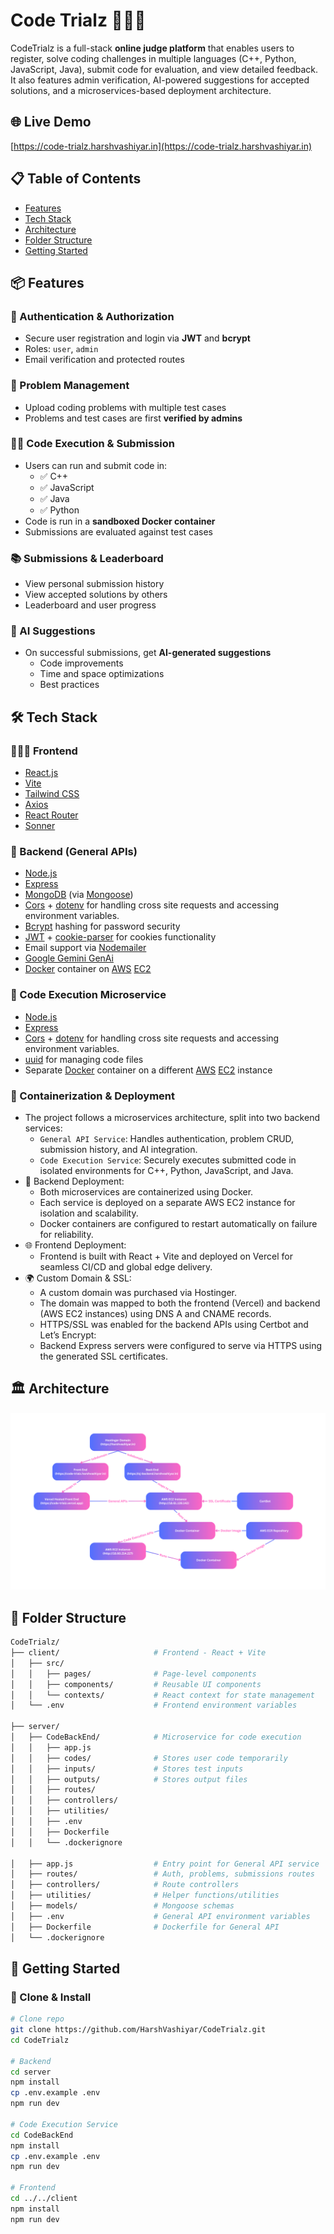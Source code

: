 # Code Trialz 👨🏻‍⚖️ 

CodeTrialz is a full-stack **online judge platform** that enables users to register, solve coding challenges in multiple languages (C++, Python, JavaScript, Java), submit code for evaluation, and view detailed feedback. It also features admin verification, AI-powered suggestions for accepted solutions, and a microservices-based deployment architecture.

## 🌐 Live Demo

[https://code-trialz.harshvashiyar.in](https://code-trialz.harshvashiyar.in)

## 📋 Table of Contents

- [Features](#features)
- [Tech Stack](#tech-stack)
- [Architecture](#architecture)
- [Folder Structure](#folder-structure)
- [Getting Started](#getting-started)
<!-- - [Contributing](#contributing)
- [License](#license) -->

## 📦 Features

### 👤 Authentication & Authorization
- Secure user registration and login via **JWT** and **bcrypt**
- Roles: `user`, `admin`
- Email verification and protected routes

### 📘 Problem Management
- Upload coding problems with multiple test cases
- Problems and test cases are first **verified by admins**

### 🧑‍💻 Code Execution & Submission
- Users can run and submit code in:
  - ✅ C++
  - ✅ JavaScript
  - ✅ Java
  - ✅ Python
- Code is run in a **sandboxed Docker container**
- Submissions are evaluated against test cases

### 📚 Submissions & Leaderboard
- View personal submission history
- View accepted solutions by others
- Leaderboard and user progress

### 🤖 AI Suggestions
- On successful submissions, get **AI-generated suggestions**
  - Code improvements
  - Time and space optimizations
  - Best practices 

<!-- ## 📸 Screenshots

| Feature | Screenshot |
|--------|------------|
| Home Page | ![home](screenshots/home_page.png) |
| Add Problem | ![add problem](screenshots/add_problem_page.png) |
| Add Test Cases | ![testcase](screenshots/add_test_cases_page.png) |
| Admin Panel | ![admin](screenshots/admin_page.png) |
| Code Editor | ![editor](screenshots/editor_page.png) |
| Profile Page | ![profile](screenshots/profile_page.png) |
| Submission History | ![submissions](screenshots/submissions_page.png) | -->

## 🛠️ Tech Stack

### 🧑🏻‍💻 Frontend
- [React.js](https://reactjs.org/)
- [Vite](https://vitejs.dev/)
- [Tailwind CSS](https://tailwindcss.com/)
- [Axios](https://www.npmjs.com/package/axios)
- [React Router](https://reactrouter.com/)
- [Sonner](https://sonner.emilkowal.ski/)

### 🔁 Backend (General APIs)

- [Node.js](https://nodejs.org/en)
- [Express](https://expressjs.com/)
- [MongoDB](https://www.mongodb.com/) (via [Mongoose](https://www.npmjs.com/package/mongoose))
- [Cors](https://www.npmjs.com/package/cors) + [dotenv](https://www.npmjs.com/package/dotenv) for handling cross site requests and accessing environment variables.
- [Bcrypt](https://www.npmjs.com/package/bcrypt) hashing for password security
- [JWT](https://jwt.io/) + [cookie-parser](https://www.npmjs.com/package/cookie-parser) for cookies functionality
- Email support via [Nodemailer](https://www.npmjs.com/package/nodemailer)
- [Google Gemini GenAi](https://ai.google.dev/)
- [Docker](https://www.docker.com/) container on [AWS](https://aws.amazon.com/) [EC2](https://aws.amazon.com/ec2/)

### 🚚 Code Execution Microservice

- [Node.js](https://nodejs.org/en)
- [Express](https://expressjs.com/)
- [Cors](https://www.npmjs.com/package/cors) + [dotenv](https://www.npmjs.com/package/dotenv) for handling cross site requests and accessing environment variables.
- [uuid](https://www.npmjs.com/package/uuid) for managing code files
- Separate [Docker](https://www.docker.com/) container on a different [AWS](https://aws.amazon.com/) [EC2](https://aws.amazon.com/ec2/) instance

### 🐳 Containerization & Deployment
- The project follows a microservices architecture, split into two backend services:
  - `General API Service`: Handles authentication, problem CRUD, submission history, and AI integration.
  - `Code Execution Service`: Securely executes submitted code in isolated environments for C++, Python, JavaScript, and Java.
- 🧊 Backend Deployment:
    - Both microservices are containerized using Docker.
    - Each service is deployed on a separate AWS EC2 instance for isolation and scalability.
    - Docker containers are configured to restart automatically on failure for reliability.
- 🌐 Frontend Deployment:
    - Frontend is built with React + Vite and deployed on Vercel for seamless CI/CD and global edge delivery.
- 🌍 Custom Domain & SSL:
    - A custom domain was purchased via Hostinger.
    - The domain was mapped to both the frontend (Vercel) and backend (AWS EC2 instances) using DNS A and CNAME records.
    - HTTPS/SSL was enabled for the backend APIs using Certbot and Let’s Encrypt:
    - Backend Express servers were configured to serve via HTTPS using the generated SSL certificates.

## 🏛️ Architecture

![Architecture](screenshots/code-trialz-architecture.png)

## 📁 Folder Structure

```bash
CodeTrialz/
├── client/                     # Frontend - React + Vite
│   ├── src/
│   │   ├── pages/              # Page-level components
│   │   ├── components/         # Reusable UI components
│   │   └── contexts/           # React context for state management
│   └── .env                    # Frontend environment variables

├── server/
│   ├── CodeBackEnd/            # Microservice for code execution
│   │   ├── app.js
│   │   ├── codes/              # Stores user code temporarily
│   │   ├── inputs/             # Stores test inputs
│   │   ├── outputs/            # Stores output files
│   │   ├── routes/
│   │   ├── controllers/
│   │   ├── utilities/
│   │   ├── .env
│   │   ├── Dockerfile
│   │   └── .dockerignore

│   ├── app.js                  # Entry point for General API service
│   ├── routes/                 # Auth, problems, submissions routes
│   ├── controllers/            # Route controllers
│   ├── utilities/              # Helper functions/utilities
│   ├── models/                 # Mongoose schemas
│   ├── .env                    # General API environment variables
│   ├── Dockerfile              # Dockerfile for General API
│   └── .dockerignore
```

## 🚀 Getting Started

### 🔗 Clone & Install

```bash
# Clone repo
git clone https://github.com/HarshVashiyar/CodeTrialz.git
cd CodeTrialz

# Backend
cd server
npm install
cp .env.example .env
npm run dev

# Code Execution Service
cd CodeBackEnd
npm install
cp .env.example .env
npm run dev

# Frontend
cd ../../client
npm install
npm run dev
```